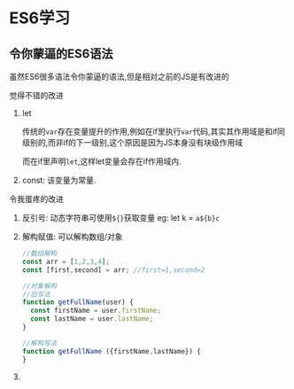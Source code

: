 # ES6学习

## 令你蒙逼的ES6语法

虽然ES6很多语法令你蒙逼的语法,但是相对之前的JS是有改进的

觉得不错的改进

1. let

    传统的`var`存在变量提升的作用,例如在if里执行`var`代码,其实其作用域是和if同级别的,而非if的下一级别,这个原因是因为JS本身没有块级作用域
    
    而在if里声明`let`,这样let变量会存在if作用域内.
2. const: 该变量为常量.

令我蛋疼的改进

1. 反引号: 动态字符串可使用`${}`获取变量 eg: let k = `a${b}c`
2. 解构赋值: 可以解构数组/对象

    ```javascript
    //数组解构
    const arr = [1,2,3,4];
    const [first,second] = arr; //first=1,second=2
    
    //对象解构
    //旧写法
    function getFullName(user) {
      const firstName = user.firstName;
      const lastName = user.lastName;
    }
    
    //解构写法
    function getFullName ({firstName,lastName}) {
    }
    ```
3. 

    

